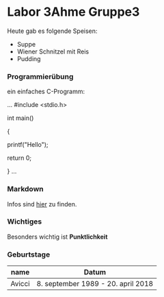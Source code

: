 # Labor 3Ahme Gruppe3
Heute gab es folgende Speisen:

* Suppe 
* Wiener Schnitzel mit Reis
* Pudding

### Programmierübung

ein einfaches C-Programm:

...
#include <stdio.h>

int main()

{

printf("Hello");

return 0;

}
...

### Markdown 
Infos sind [hier](https://guides.github.com/features/mastering-markdown/) zu finden.

### Wichtiges

Besonders wichtig ist **Punktlichkeit**

### Geburtstage
name  | Datum
----- | -----
Avicci| 8. september 1989	- 20. april 2018 
